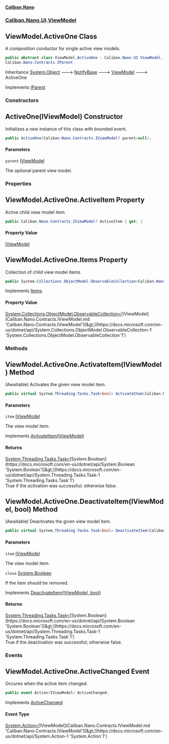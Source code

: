 #### [Caliban.Nano](index.md 'index')
### [Caliban.Nano.UI](Caliban.Nano.UI.md 'Caliban.Nano.UI').[ViewModel](Caliban.Nano.UI.ViewModel.md 'Caliban.Nano.UI.ViewModel')

## ViewModel.ActiveOne Class

A composition conductor for single active view models.

```csharp
public abstract class ViewModel.ActiveOne : Caliban.Nano.UI.ViewModel,
Caliban.Nano.Contracts.IParent
```

Inheritance [System.Object](https://docs.microsoft.com/en-us/dotnet/api/System.Object 'System.Object') &#129106; [NotifyBase](Caliban.Nano.UI.NotifyBase.md 'Caliban.Nano.UI.NotifyBase') &#129106; [ViewModel](Caliban.Nano.UI.ViewModel.md 'Caliban.Nano.UI.ViewModel') &#129106; ActiveOne

Implements [IParent](Caliban.Nano.Contracts.IParent.md 'Caliban.Nano.Contracts.IParent')
### Constructors

<a name='Caliban.Nano.UI.ViewModel.ActiveOne.ActiveOne(Caliban.Nano.Contracts.IViewModel)'></a>

## ActiveOne(IViewModel) Constructor

Initializes a new instance of this class with bounded event.

```csharp
public ActiveOne(Caliban.Nano.Contracts.IViewModel? parent=null);
```
#### Parameters

<a name='Caliban.Nano.UI.ViewModel.ActiveOne.ActiveOne(Caliban.Nano.Contracts.IViewModel).parent'></a>

`parent` [IViewModel](Caliban.Nano.Contracts.IViewModel.md 'Caliban.Nano.Contracts.IViewModel')

The optional parent view model.
### Properties

<a name='Caliban.Nano.UI.ViewModel.ActiveOne.ActiveItem'></a>

## ViewModel.ActiveOne.ActiveItem Property

Active child view model item.

```csharp
public Caliban.Nano.Contracts.IViewModel? ActiveItem { get; }
```

#### Property Value
[IViewModel](Caliban.Nano.Contracts.IViewModel.md 'Caliban.Nano.Contracts.IViewModel')

<a name='Caliban.Nano.UI.ViewModel.ActiveOne.Items'></a>

## ViewModel.ActiveOne.Items Property

Collection of child view model items.

```csharp
public System.Collections.ObjectModel.ObservableCollection<Caliban.Nano.Contracts.IViewModel> Items { get; set; }
```

Implements [Items](Caliban.Nano.Contracts.IParent.md#Caliban.Nano.Contracts.IParent.Items 'Caliban.Nano.Contracts.IParent.Items')

#### Property Value
[System.Collections.ObjectModel.ObservableCollection&lt;](https://docs.microsoft.com/en-us/dotnet/api/System.Collections.ObjectModel.ObservableCollection-1 'System.Collections.ObjectModel.ObservableCollection`1')[IViewModel](Caliban.Nano.Contracts.IViewModel.md 'Caliban.Nano.Contracts.IViewModel')[&gt;](https://docs.microsoft.com/en-us/dotnet/api/System.Collections.ObjectModel.ObservableCollection-1 'System.Collections.ObjectModel.ObservableCollection`1')
### Methods

<a name='Caliban.Nano.UI.ViewModel.ActiveOne.ActivateItem(Caliban.Nano.Contracts.IViewModel)'></a>

## ViewModel.ActiveOne.ActivateItem(IViewModel) Method

(Awaitable) Activates the given view model item.

```csharp
public virtual System.Threading.Tasks.Task<bool> ActivateItem(Caliban.Nano.Contracts.IViewModel item);
```
#### Parameters

<a name='Caliban.Nano.UI.ViewModel.ActiveOne.ActivateItem(Caliban.Nano.Contracts.IViewModel).item'></a>

`item` [IViewModel](Caliban.Nano.Contracts.IViewModel.md 'Caliban.Nano.Contracts.IViewModel')

The view model item.

Implements [ActivateItem(IViewModel)](Caliban.Nano.Contracts.IParent.md#Caliban.Nano.Contracts.IParent.ActivateItem(Caliban.Nano.Contracts.IViewModel) 'Caliban.Nano.Contracts.IParent.ActivateItem(Caliban.Nano.Contracts.IViewModel)')

#### Returns
[System.Threading.Tasks.Task&lt;](https://docs.microsoft.com/en-us/dotnet/api/System.Threading.Tasks.Task-1 'System.Threading.Tasks.Task`1')[System.Boolean](https://docs.microsoft.com/en-us/dotnet/api/System.Boolean 'System.Boolean')[&gt;](https://docs.microsoft.com/en-us/dotnet/api/System.Threading.Tasks.Task-1 'System.Threading.Tasks.Task`1')  
True if the activation was successful; otherwise false.

<a name='Caliban.Nano.UI.ViewModel.ActiveOne.DeactivateItem(Caliban.Nano.Contracts.IViewModel,bool)'></a>

## ViewModel.ActiveOne.DeactivateItem(IViewModel, bool) Method

(Awaitable) Deactivates the given view model item.

```csharp
public virtual System.Threading.Tasks.Task<bool> DeactivateItem(Caliban.Nano.Contracts.IViewModel item, bool close=false);
```
#### Parameters

<a name='Caliban.Nano.UI.ViewModel.ActiveOne.DeactivateItem(Caliban.Nano.Contracts.IViewModel,bool).item'></a>

`item` [IViewModel](Caliban.Nano.Contracts.IViewModel.md 'Caliban.Nano.Contracts.IViewModel')

The view model item.

<a name='Caliban.Nano.UI.ViewModel.ActiveOne.DeactivateItem(Caliban.Nano.Contracts.IViewModel,bool).close'></a>

`close` [System.Boolean](https://docs.microsoft.com/en-us/dotnet/api/System.Boolean 'System.Boolean')

If the item should be removed.

Implements [DeactivateItem(IViewModel, bool)](Caliban.Nano.Contracts.IParent.md#Caliban.Nano.Contracts.IParent.DeactivateItem(Caliban.Nano.Contracts.IViewModel,bool) 'Caliban.Nano.Contracts.IParent.DeactivateItem(Caliban.Nano.Contracts.IViewModel, bool)')

#### Returns
[System.Threading.Tasks.Task&lt;](https://docs.microsoft.com/en-us/dotnet/api/System.Threading.Tasks.Task-1 'System.Threading.Tasks.Task`1')[System.Boolean](https://docs.microsoft.com/en-us/dotnet/api/System.Boolean 'System.Boolean')[&gt;](https://docs.microsoft.com/en-us/dotnet/api/System.Threading.Tasks.Task-1 'System.Threading.Tasks.Task`1')  
True if the deactivation was successful; otherwise false.
### Events

<a name='Caliban.Nano.UI.ViewModel.ActiveOne.ActiveChanged'></a>

## ViewModel.ActiveOne.ActiveChanged Event

Occures when the active item changed.

```csharp
public event Action<IViewModel> ActiveChanged;
```

Implements [ActiveChanged](Caliban.Nano.Contracts.IParent.md#Caliban.Nano.Contracts.IParent.ActiveChanged 'Caliban.Nano.Contracts.IParent.ActiveChanged')

#### Event Type
[System.Action&lt;](https://docs.microsoft.com/en-us/dotnet/api/System.Action-1 'System.Action`1')[IViewModel](Caliban.Nano.Contracts.IViewModel.md 'Caliban.Nano.Contracts.IViewModel')[&gt;](https://docs.microsoft.com/en-us/dotnet/api/System.Action-1 'System.Action`1')